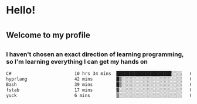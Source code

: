 
<h1>Hello!<h1>
<h2>Welcome to my profile<h2>
<h3>I haven't chosen an exact direction of learning programming, so I'm learning everything I can get my hands on</h3>

<!--START_SECTION:waka-->

```txt
C#                        10 hrs 34 mins  █████████████████████░░░░   83.91 %
hyprlang                  42 mins         █▒░░░░░░░░░░░░░░░░░░░░░░░   05.63 %
Bash                      39 mins         █▒░░░░░░░░░░░░░░░░░░░░░░░   05.25 %
fstab                     17 mins         ▓░░░░░░░░░░░░░░░░░░░░░░░░   02.30 %
yuck                      6 mins          ▒░░░░░░░░░░░░░░░░░░░░░░░░   00.83 %
```

<!--END_SECTION:waka-->
